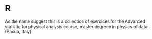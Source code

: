 # R
As the name suggest this is a collection of exercices for the Advanced statistic for physical analysis course, master degreen in physics of data (Padua, Italy)
